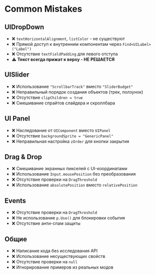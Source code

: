 # Common Mistakes

## UIDropDown
- ❌ `textHorizontalAlignment`, `listColor` - не существуют
- ❌ Прямой доступ к внутренним компонентам через `Find<UILabel>("Label")`
- ❌ Отсутствие `textFieldPadding` для левого отступа
- ⚠️ **Текст всегда прижат к верху - НЕ РЕШАЕТСЯ**

## UISlider
- ❌ Использование `"ScrollbarTrack"` вместо `"SliderBudget"`
- ❌ Неправильный порядок создания объектов (трек, ползунок)
- ❌ Отсутствие `clipChildren = true`
- ❌ Смешивание спрайтов слайдера и скроллбара

## UI Panel
- ❌ Наследование от `UIComponent` вместо `UIPanel`
- ❌ Отсутствие `backgroundSprite = "GenericPanel"`
- ❌ Неправильная настройка `zOrder` для кнопки закрытия

## Drag & Drop
- ❌ Смешивание экранных пикселей с UI-координатами
- ❌ Использование `Input.mousePosition` без преобразования
- ❌ Отсутствие проверки на `DragThreshold`
- ❌ Использование `absolutePosition` вместо `relativePosition`

## Events
- ❌ Отсутствие проверки на `DragThreshold`
- ❌ Не использование `p.Use()` для блокировки события
- ❌ Отсутствие анти-спам защиты

## Общие
- ❌ Написание кода без исследования API
- ❌ Использование несуществующих свойств
- ❌ Отсутствие проверки на `null`
- ❌ Игнорирование примеров из реальных модов

